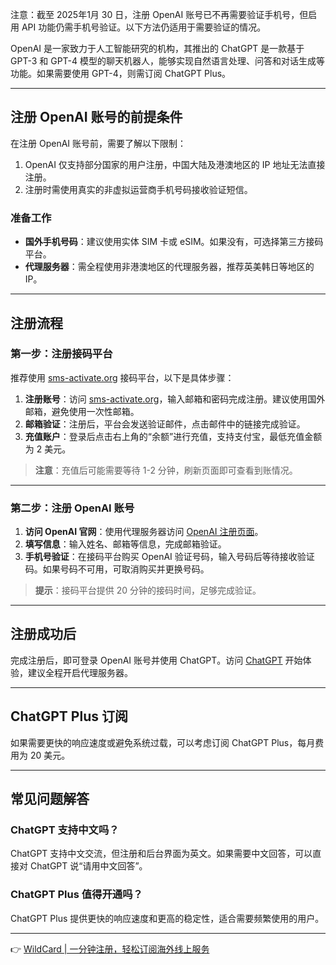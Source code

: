 注意：截至 2025年1月 30 日，注册 OpenAI 账号已不再需要验证手机号，但启用 API 功能仍需手机号验证。以下方法仍适用于需要验证的情况。

OpenAI 是一家致力于人工智能研究的机构，其推出的 ChatGPT 是一款基于 GPT-3 和 GPT-4 模型的聊天机器人，能够实现自然语言处理、问答和对话生成等功能。如果需要使用 GPT-4，则需订阅 ChatGPT Plus。

---

## 注册 OpenAI 账号的前提条件

在注册 OpenAI 账号前，需要了解以下限制：

1. OpenAI 仅支持部分国家的用户注册，中国大陆及港澳地区的 IP 地址无法直接注册。
2. 注册时需使用真实的非虚拟运营商手机号码接收验证短信。

### 准备工作

- **国外手机号码**：建议使用实体 SIM 卡或 eSIM。如果没有，可选择第三方接码平台。
- **代理服务器**：需全程使用非港澳地区的代理服务器，推荐英美韩日等地区的 IP。

---

## 注册流程

### 第一步：注册接码平台

推荐使用 [sms-activate.org](https://bit.ly/bewildcard) 接码平台，以下是具体步骤：

1. **注册账号**：访问 [sms-activate.org](https://bit.ly/bewildcard)，输入邮箱和密码完成注册。建议使用国外邮箱，避免使用一次性邮箱。
2. **邮箱验证**：注册后，平台会发送验证邮件，点击邮件中的链接完成验证。
3. **充值账户**：登录后点击右上角的“余额”进行充值，支持支付宝，最低充值金额为 2 美元。

> **注意**：充值后可能需要等待 1-2 分钟，刷新页面即可查看到账情况。

---

### 第二步：注册 OpenAI 账号

1. **访问 OpenAI 官网**：使用代理服务器访问 [OpenAI 注册页面](https://platform.openai.com/signup)。
2. **填写信息**：输入姓名、邮箱等信息，完成邮箱验证。
3. **手机号验证**：在接码平台购买 OpenAI 验证号码，输入号码后等待接收验证码。如果号码不可用，可取消购买并更换号码。

> **提示**：接码平台提供 20 分钟的接码时间，足够完成验证。

---

## 注册成功后

完成注册后，即可登录 OpenAI 账号并使用 ChatGPT。访问 [ChatGPT](https://chat.openai.com/chat) 开始体验，建议全程开启代理服务器。

---

## ChatGPT Plus 订阅

如果需要更快的响应速度或避免系统过载，可以考虑订阅 ChatGPT Plus，每月费用为 20 美元。

---

## 常见问题解答

### ChatGPT 支持中文吗？

ChatGPT 支持中文交流，但注册和后台界面为英文。如果需要中文回答，可以直接对 ChatGPT 说“请用中文回答”。

### ChatGPT Plus 值得开通吗？

ChatGPT Plus 提供更快的响应速度和更高的稳定性，适合需要频繁使用的用户。

---

👉 [WildCard | 一分钟注册，轻松订阅海外线上服务](https://bit.ly/bewildcard)